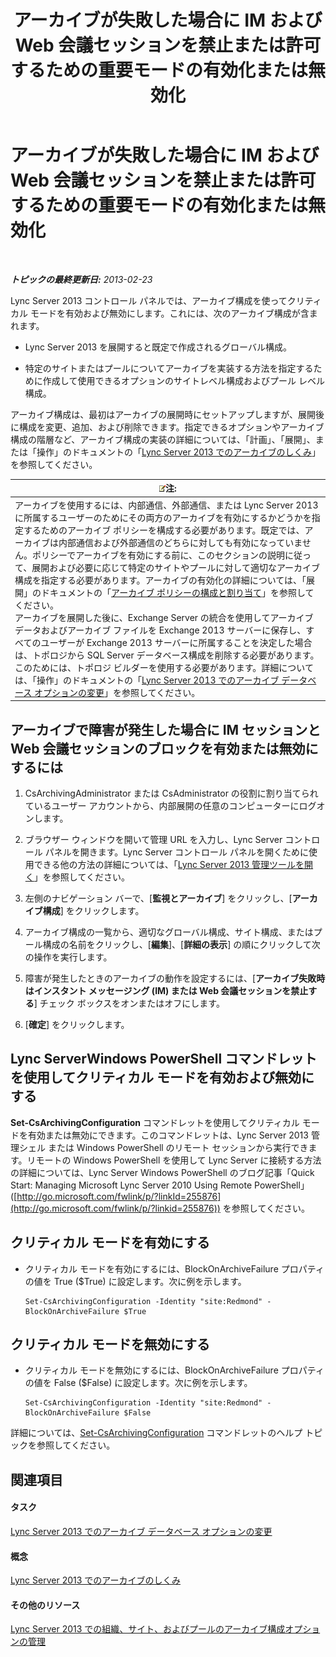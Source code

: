 ﻿---
title: アーカイブが失敗した場合に IM および Web 会議セッションを禁止または許可するための重要モードの有効化または無効化
TOCTitle: アーカイブが失敗した場合に IM および Web 会議セッションを禁止または許可するための重要モードの有効化または無効化
ms:assetid: fafdcd2e-b778-4ed5-a25f-09208aa3b699
ms:mtpsurl: https://technet.microsoft.com/ja-jp/library/Gg182609(v=OCS.15)
ms:contentKeyID: 48274189
ms.date: 05/19/2016
mtps_version: v=OCS.15
ms.translationtype: HT
---

# アーカイブが失敗した場合に IM および Web 会議セッションを禁止または許可するための重要モードの有効化または無効化

 

_**トピックの最終更新日:** 2013-02-23_

Lync Server 2013 コントロール パネルでは、アーカイブ構成を使ってクリティカル モードを有効および無効にします。これには、次のアーカイブ構成が含まれます。

  - Lync Server 2013 を展開すると既定で作成されるグローバル構成。

  - 特定のサイトまたはプールについてアーカイブを実装する方法を指定するために作成して使用できるオプションのサイトレベル構成およびプール レベル構成。

アーカイブ構成は、最初はアーカイブの展開時にセットアップしますが、展開後に構成を変更、追加、および削除できます。指定できるオプションやアーカイブ構成の階層など、アーカイブ構成の実装の詳細については、「計画」、「展開」、または「操作」のドキュメントの「[Lync Server 2013 でのアーカイブのしくみ](lync-server-2013-how-archiving-works.md)」を参照してください。

<table>
<thead>
<tr class="header">
<th><img src="images/Gg412781.note(OCS.15).gif" title="note" alt="note" />注:</th>
</tr>
</thead>
<tbody>
<tr class="odd">
<td>アーカイブを使用するには、内部通信、外部通信、または Lync Server 2013 に所属するユーザーのためにその両方のアーカイブを有効にするかどうかを指定するためのアーカイブ ポリシーを構成する必要があります。既定では、アーカイブは内部通信および外部通信のどちらに対しても有効になっていません。ポリシーでアーカイブを有効にする前に、このセクションの説明に従って、展開および必要に応じて特定のサイトやプールに対して適切なアーカイブ構成を指定する必要があります。アーカイブの有効化の詳細については、「展開」のドキュメントの「<a href="lync-server-2013-configuring-and-assigning-archiving-policies.md">アーカイブ ポリシーの構成と割り当て</a>」を参照してください。<br />
アーカイブを展開した後に、Exchange Server の統合を使用してアーカイブ データおよびアーカイブ ファイルを Exchange 2013 サーバーに保存し、すべてのユーザーが Exchange 2013 サーバーに所属することを決定した場合は、トポロジから SQL Server データベース構成を削除する必要があります。このためには、トポロジ ビルダーを使用する必要があります。詳細については、「操作」のドキュメントの「<a href="lync-server-2013-changing-archiving-database-options.md">Lync Server 2013 でのアーカイブ データベース オプションの変更</a>」を参照してください。</td>
</tr>
</tbody>
</table>


## アーカイブで障害が発生した場合に IM セッションと Web 会議セッションのブロックを有効または無効にするには

1.  CsArchivingAdministrator または CsAdministrator の役割に割り当てられているユーザー アカウントから、内部展開の任意のコンピューターにログオンします。

2.  ブラウザー ウィンドウを開いて管理 URL を入力し、Lync Server コントロール パネルを開きます。Lync Server コントロール パネルを開くために使用できる他の方法の詳細については、「[Lync Server 2013 管理ツールを開く](lync-server-2013-open-lync-server-administrative-tools.md)」を参照してください。

3.  左側のナビゲーション バーで、\[**監視とアーカイブ**\] をクリックし、\[**アーカイブ構成**\] をクリックします。

4.  アーカイブ構成の一覧から、適切なグローバル構成、サイト構成、またはプール構成の名前をクリックし、\[**編集**\]、\[**詳細の表示**\] の順にクリックして次の操作を実行します。

5.  障害が発生したときのアーカイブの動作を設定するには、\[**アーカイブ失敗時はインスタント メッセージング (IM) または Web 会議セッションを禁止する**\] チェック ボックスをオンまたはオフにします。

6.  \[**確定**\] をクリックします。

## Lync ServerWindows PowerShell コマンドレットを使用してクリティカル モードを有効および無効にする

**Set-CsArchivingConfiguration** コマンドレットを使用してクリティカル モードを有効または無効にできます。このコマンドレットは、Lync Server 2013 管理シェル または Windows PowerShell のリモート セッションから実行できます。リモートの Windows PowerShell を使用して Lync Server に接続する方法の詳細については、Lync Server Windows PowerShell のブログ記事「Quick Start: Managing Microsoft Lync Server 2010 Using Remote PowerShell」 ([http://go.microsoft.com/fwlink/p/?linkId=255876](http://go.microsoft.com/fwlink/p/?linkid=255876)) を参照してください。

## クリティカル モードを有効にする

  - クリティカル モードを有効にするには、BlockOnArchiveFailure プロパティの値を True ($True) に設定します。次に例を示します。
    
        Set-CsArchivingConfiguration -Identity "site:Redmond" -BlockOnArchiveFailure $True

## クリティカル モードを無効にする

  - クリティカル モードを無効にするには、BlockOnArchiveFailure プロパティの値を False ($False) に設定します。次に例を示します。
    
        Set-CsArchivingConfiguration -Identity "site:Redmond" -BlockOnArchiveFailure $False

詳細については、[Set-CsArchivingConfiguration](https://docs.microsoft.com/en-us/powershell/module/skype/Set-CsArchivingConfiguration) コマンドレットのヘルプ トピックを参照してください。

## 関連項目

#### タスク

[Lync Server 2013 でのアーカイブ データベース オプションの変更](lync-server-2013-changing-archiving-database-options.md)  

#### 概念

[Lync Server 2013 でのアーカイブのしくみ](lync-server-2013-how-archiving-works.md)  

#### その他のリソース

[Lync Server 2013 での組織、サイト、およびプールのアーカイブ構成オプションの管理](lync-server-2013-managing-archiving-configuration-options-for-your-organization-sites-and-pools.md)

